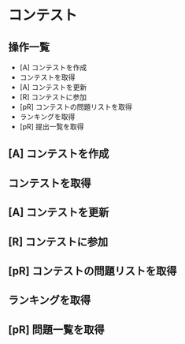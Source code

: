 # コンテスト

## 操作一覧
- [A] コンテストを作成
- コンテストを取得
- [A] コンテストを更新
- [R] コンテストに参加
- [pR] コンテストの問題リストを取得
- ランキングを取得
- [pR] 提出一覧を取得

## [A] コンテストを作成
## コンテストを取得
## [A] コンテストを更新
## [R] コンテストに参加
## [pR] コンテストの問題リストを取得
## ランキングを取得
## [pR] 問題一覧を取得

